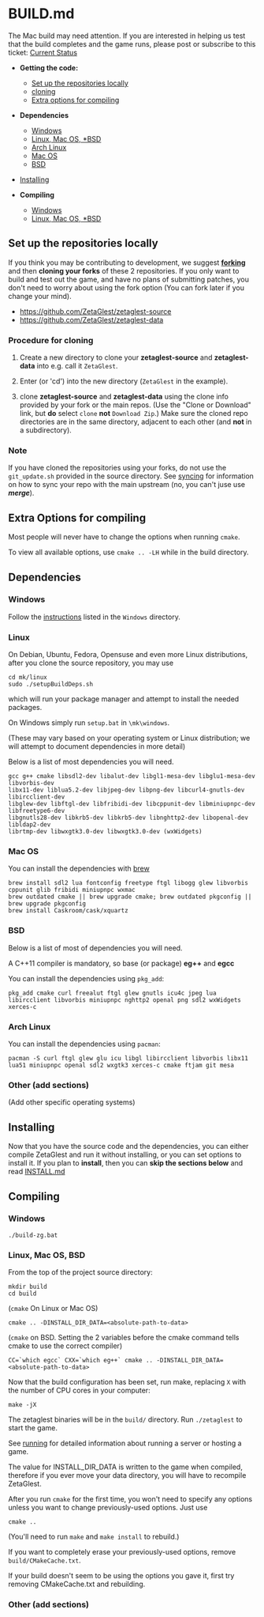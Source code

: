 # BUILD.md

The Mac build may need attention. If you are interested in helping us
test that the build completes and the game runs, please post or
subscribe to this ticket: [Current
Status](https://github.com/ZetaGlest/zetaglest-source/issues/25)

* **Getting the code:**
  * [Set up the repositories locally](https://github.com/ZetaGlest/zetaglest-source/blob/develop/BUILD.md#set-up-the-repositories-locally)
  * [cloning](https://github.com/ZetaGlest/zetaglest-source/blob/develop/BUILD.md#procedure-for-cloning)
  * [Extra options for compiling](https://github.com/ZetaGlest/zetaglest-source/blob/develop/BUILD.md#extra-options-for-compiling)

* **Dependencies**
  * [Windows](https://github.com/ZetaGlest/zetaglest-source/blob/develop/BUILD.md#windows)
  * [Linux, Mac OS, *BSD](https://github.com/ZetaGlest/zetaglest-source/blob/develop/BUILD.md#linux)
  * [Arch Linux](https://github.com/ZetaGlest/zetaglest-source/blob/develop/BUILD.md#arch-linux)
  * [Mac OS](https://github.com/ZetaGlest/zetaglest-source/blob/develop/BUILD.md#mac-os)
  * [BSD](https://github.com/ZetaGlest/zetaglest-source/blob/develop/BUILD.md#bsd)

* [Installing](https://github.com/ZetaGlest/zetaglest-source/blob/develop/BUILD.md#installing)

* **Compiling**
  * [Windows](https://github.com/ZetaGlest/zetaglest-source/blob/develop/BUILD.md#windows)
  * [Linux, Mac OS, *BSD](https://github.com/ZetaGlest/zetaglest-source/blob/develop/BUILD.md#windows-1)

## Set up the repositories locally

If you think you may be contributing to development, we suggest
[**forking**](https://github.com/ZetaGlest/zetaglest-source#fork-destination-box)
and then **cloning your forks** of these 2 repositories. If you only
want to build and test out the game, and have no plans of submitting
patches, you don't need to worry about using the fork option (You can
fork later if you change your mind).

* https://github.com/ZetaGlest/zetaglest-source
* https://github.com/ZetaGlest/zetaglest-data

### Procedure for cloning

1. Create a new directory to clone your **zetaglest-source** and
**zetaglest-data** into e.g. call it `ZetaGlest`.

2. Enter (or 'cd') into the new directory (`ZetaGlest` in the example).

3. clone **zetaglest-source** and **zetaglest-data** using the clone
info provided by your fork or the main repos. (Use the "Clone or Download" link, but
**do** select `clone` **not** `Download Zip`.) Make sure the cloned
repo directories are in the same directory, adjacent to each other (and
**not** in a subdirectory).

### Note

If you have cloned the repositories using your forks, do not use the
`git_update.sh` provided in the source directory. See
[syncing](https://github.com/ZetaGlest/zetaglest-source/blob/develop/CONTRIBUTING.md#syncing)
for information on how to sync your repo with the main upstream (no,
you can't juse use **_merge_**).

## Extra Options for compiling

Most people will never have to change the options when running `cmake`.

To view all available options, use `cmake .. -LH` while in the build directory.

## Dependencies

### Windows

Follow the
[instructions](https://github.com/ZetaGlest/zetaglest-source/blob/develop/mk/windows/README.md)
listed in the `Windows` directory.

### Linux

On Debian, Ubuntu, Fedora, Opensuse and even more Linux distributions,
after you clone the source repository, you may use

    cd mk/linux
    sudo ./setupBuildDeps.sh

which will run your package manager and attempt to install the needed packages.

On Windows simply run `setup.bat` in `\mk\windows`.

(These may vary based on your operating system or Linux distribution;
we will attempt to document dependencies in more detail)

Below is a list of most dependencies you will need.

    gcc g++ cmake libsdl2-dev libalut-dev libgl1-mesa-dev libglu1-mesa-dev libvorbis-dev
    libx11-dev liblua5.2-dev libjpeg-dev libpng-dev libcurl4-gnutls-dev libircclient-dev
    libglew-dev libftgl-dev libfribidi-dev libcppunit-dev libminiupnpc-dev libfreetype6-dev
    libgnutls28-dev libkrb5-dev libkrb5-dev libnghttp2-dev libopenal-dev libldap2-dev
    librtmp-dev libwxgtk3.0-dev libwxgtk3.0-dev (wxWidgets)

### Mac OS

You can install the dependencies with [brew](https://brew.sh/)

    brew install sdl2 lua fontconfig freetype ftgl libogg glew libvorbis cppunit glib fribidi miniupnpc wxmac
    brew outdated cmake || brew upgrade cmake; brew outdated pkgconfig || brew upgrade pkgconfig
    brew install Caskroom/cask/xquartz

### BSD

Below is a list of most of dependencies you will need.

A C++11 compiler is mandatory, so base (or package) **eg++** and **egcc**

You can install the dependencies using `pkg_add`:

`pkg_add cmake curl freealut ftgl glew gnutls icu4c jpeg lua libircclient libvorbis
miniupnpc nghttp2 openal png sdl2 wxWidgets xerces-c`

### Arch Linux

You can install the dependencies using `pacman`:

`pacman -S curl ftgl glew glu icu libgl libircclient libvorbis libx11
lua51 miniupnpc openal sdl2 wxgtk3 xerces-c cmake ftjam git mesa`

### Other (add sections)

(Add other specific operating systems)

## Installing

Now that you have the source code and the dependencies, you can either
compile ZetaGlest and run it without installing, or you can set options
to install it. If you plan to **install**, then you can **skip the sections below**
and read
[INSTALL.md](https://github.com/ZetaGlest/zetaglest-source/blob/develop/INSTALL.md)

## Compiling

### Windows

    ./build-zg.bat

### Linux, Mac OS, BSD

From the top of the project source directory:

    mkdir build
    cd build

(`cmake` On Linux or Mac OS)

    cmake .. -DINSTALL_DIR_DATA=<absolute-path-to-data>

(`cmake` on BSD. Setting the 2 variables before the cmake command tells
cmake to use the correct compiler)

    CC=`which egcc` CXX=`which eg++` cmake .. -DINSTALL_DIR_DATA=<absolute-path-to-data>

Now that the build configuration has been set, run make, replacing `X` with the number of CPU cores in your computer:

    make -jX

The zetaglest binaries will be in the `build/` directory. Run
`./zetaglest` to start the game.

<!-- This needs to be duplicated in the BUILD.md and INSTALL.md doc -->
See [running](https://github.com/ZetaGlest/zetaglest-source#running) for
detailed information about running a server or hosting a game.

The value for INSTALL_DIR_DATA is written to the game when compiled,
therefore if you ever move your data directory, you will have to
recompile ZetaGlest.

After you run `cmake` for the first time, you won't need to specify any
options unless you want to change previously-used options. Just use

    cmake ..

(You'll need to run `make` and `make install` to rebuild.)

If you want to completely erase your previously-used options, remove
`build/CMakeCache.txt`.

If your build doesn't seem to be using the options you gave it, first
try removing CMakeCache.txt and rebuilding.
<!-- end duplication -->

### Other (add sections)
